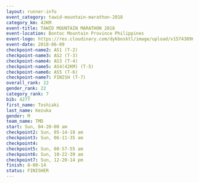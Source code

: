 ```yaml
---
layout: runner-info 
event_category: tawid-mountain-marathon-2018 
category_km: 42KM 
event-title: TAWID MOUNTAIN MARATHON 2018 
event-location: Bontoc Mountain Province Philippines 
event-logo: https://res.cloudinary.com/dykbosktl/image/upload/v1574389629/Logo/tawid2018_logo_t3op5o.png 
event-date: 2018-06-09 
checkpoint-name2: AS1 (T-2) 
checkpoint-name3: AS2 (T-3) 
checkpoint-name4: AS3 (T-4) 
checkpoint-name5: AS4(42KM) (T-5) 
checkpoint-name6: AS5 (T-6) 
checkpoint-name7: FINISH (T-7) 
overall_rank: 22
gender_rank: 22
category_rank: 7
bib: 4277
first_name: Toshiaki
last_name: Kezuka
gender: M
team_name: TMD
start: Sun, 04-20-00 am
checkpoint2: Sun, 05-14-18 am
checkpoint3: Sun, 06-11-35 am
checkpoint4: 
checkpoint5: Sun, 08-57-55 am
checkpoint6: Sun, 10-22-39 am
checkpoint7: Sun, 12-20-14 pm
finish: 8-00-14
status: FINISHER
---
```

